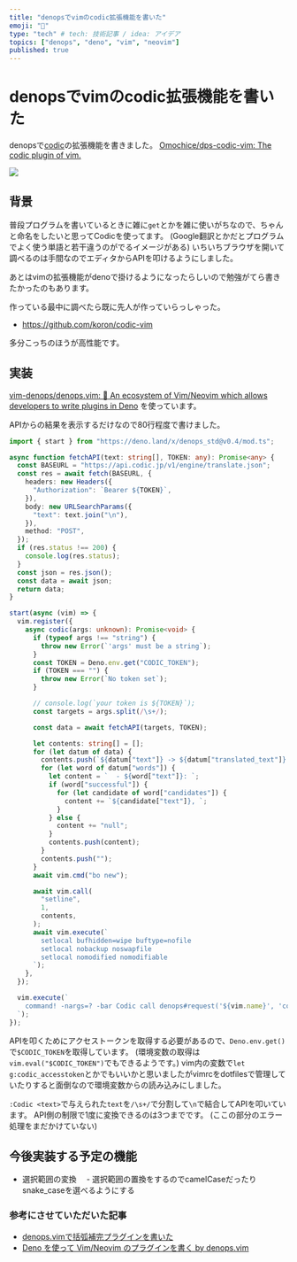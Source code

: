 ```yaml
---
title: "denopsでvimのcodic拡張機能を書いた"
emoji: "🐜"
type: "tech" # tech: 技術記事 / idea: アイデア
topics: ["denops", "deno", "vim", "neovim"]
published: true
---
```



# denopsでvimのcodic拡張機能を書いた

denopsで[codic](https://codic.jp)の拡張機能を書きました。
[Omochice/dps-codic-vim: The codic plugin of vim.](https://github.com/Omochice/dps-codic-vim)

![](https://storage.googleapis.com/zenn-user-upload/ucr6abmlq1fmmvdvn6ff62ag04vs)

## 背景

普段プログラムを書いているときに雑に`get`とかを雑に使いがちなので、ちゃんと命名をしたいと思ってCodicを使ってます。
(Google翻訳とかだとプログラムでよく使う単語と若干違うのがでるイメージがある)
いちいちブラウザを開いて調べるのは手間なのでエディタからAPIを叩けるようにしました。

あとはvimの拡張機能がdenoで掛けるようになったらしいので勉強がてら書きたかったのもあります。


作っている最中に調べたら既に先人が作っていらっしゃった。

- https://github.com/koron/codic-vim

多分こっちのほうが高性能です。


## 実装

[vim-denops/denops.vim: 🐜 An ecosystem of Vim/Neovim which allows developers to write plugins in Deno](https://github.com/vim-denops/denops.vim)
を使っています。

APIからの結果を表示するだけなので80行程度で書けました。

```typescript
import { start } from "https://deno.land/x/denops_std@v0.4/mod.ts";

async function fetchAPI(text: string[], TOKEN: any): Promise<any> {
  const BASEURL = "https://api.codic.jp/v1/engine/translate.json";
  const res = await fetch(BASEURL, {
    headers: new Headers({
      "Authorization": `Bearer ${TOKEN}`,
    }),
    body: new URLSearchParams({
      "text": text.join("\n"),
    }),
    method: "POST",
  });
  if (res.status !== 200) {
    console.log(res.status);
  }
  const json = res.json();
  const data = await json;
  return data;
}

start(async (vim) => {
  vim.register({
    async codic(args: unknown): Promise<void> {
      if (typeof args !== "string") {
        throw new Error(`'args' must be a string`);
      }
      const TOKEN = Deno.env.get("CODIC_TOKEN");
      if (TOKEN === "") {
        throw new Error(`No token set`);
      }

      // console.log(`your token is ${TOKEN}`);
      const targets = args.split(/\s+/);

      const data = await fetchAPI(targets, TOKEN);

      let contents: string[] = [];
      for (let datum of data) {
        contents.push(`${datum["text"]} -> ${datum["translated_text"]} `);
        for (let word of datum["words"]) {
          let content = `  - ${word["text"]}: `;
          if (word["successful"]) {
            for (let candidate of word["candidates"]) {
              content += `${candidate["text"]}, `;
            }
          } else {
            content += "null";
          }
          contents.push(content);
        }
        contents.push("");
      }
      await vim.cmd("bo new");

      await vim.call(
        "setline",
        1,
        contents,
      );
      await vim.execute(`
        setlocal bufhidden=wipe buftype=nofile
        setlocal nobackup noswapfile
        setlocal nomodified nomodifiable
      `);
    },
  });

  vim.execute(`
    command! -nargs=? -bar Codic call denops#request('${vim.name}', 'codic', [<q-args>])
  `);
});
```


APIを叩くためにアクセストークンを取得する必要があるので、`Deno.env.get()`で`$CODIC_TOKEN`を取得しています。
(環境変数の取得は`vim.eval("$CODIC_TOKEN")`でもできるようです。)
vim内の変数で`let g:codic_accesstoken`とかでもいいかと思いましたがvimrcをdotfilesで管理していたりすると面倒なので環境変数からの読み込みにしました。

`:Codic <text>`で与えられた`text`を`/\s+/`で分割して`\n`で結合してAPIを叩いています。
API側の制限で1度に変換できるのは3つまでです。
(ここの部分のエラー処理をまだかけていない)


## 今後実装する予定の機能

- 選択範囲の変換
　- 選択範囲の置換をするのでcamelCaseだったりsnake_caseを選べるようにする


### 参考にさせていただいた記事

- [denops.vimで括弧補完プラグインを書いた](https://zenn.dev/higashi000/articles/d1efa3676ceca46fc357)
- [Deno を使って Vim/Neovim のプラグインを書く by denops.vim](https://zenn.dev/lambdalisue/articles/b4a31fba0b1ce95104c9) 

